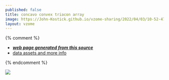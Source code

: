 ```yaml
---
published: false
title: concavo convex triacon array
image: https://John-Kostick.github.io/vzome-sharing/2022/04/03/10-52-47-concavo-convex triacon array/concavo-convex triacon array.png
layout: vzome
---
```


{% comment %}
 - [***web page generated from this source***][post]
 - [data assets and more info][github]

[post]: <https://John-Kostick.github.io/vzome-sharing/2022/04/03/concavo-convex triacon array-10-52-47.html>
[github]: <https://github.com/John-Kostick/vzome-sharing/tree/main/2022/04/03/10-52-47-concavo-convex triacon array/>
{% endcomment %}

<vzome-viewer style="width: 100%; height: 65vh;"
       src="https://John-Kostick.github.io/vzome-sharing/2022/04/03/10-52-47-concavo-convex triacon array/concavo-convex triacon array.vZome" >
  <img src="https://John-Kostick.github.io/vzome-sharing/2022/04/03/10-52-47-concavo-convex triacon array/concavo-convex triacon array.png" />
</vzome-viewer>
